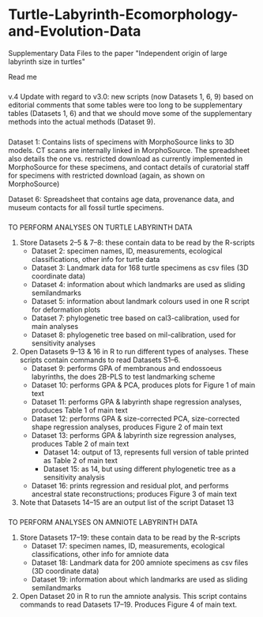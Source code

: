 # Turtle-Labyrinth-Ecomorphology-and-Evolution-Data
Supplementary Data Files to the paper "Independent origin of large labyrinth size in turtles"

Read me

#####

v.4 Update with regard to v3.0: new scripts (now Datasets 1, 6, 9) based on editorial comments that some tables were too long to be supplementary tables (Datasets 1, 6) and that we should move some of the supplementary methods into the actual methods (Dataset 9).

#####
Dataset 1: Contains lists of specimens with MorphoSource links to 3D models. CT scans are internally linked in MorphoSource. The spreadsheet also details the one vs. restricted download as currently implemented in MorphoSource for these specimens, and contact details of curatorial staff for specimens with restricted download (again, as shown on MorphoSource)

Dataset 6: Spreadsheet that contains age data, provenance data, and museum contacts for all fossil turtle specimens.

#####
TO PERFORM ANALYSES ON TURTLE LABYRINTH DATA

1. Store Datasets 2–5 & 7–8: these contain data to be read by the R-scripts
	- Dataset 2: specimen names, ID, measurements, ecological classifications, other info for turtle data
	- Dataset 3: Landmark data for 168 turtle specimens as csv files (3D coordinate data)
	- Dataset 4: information about which landmarks are used as sliding semilandmarks
	- Dataset 5: information about landmark colours used in one R script for deformation plots
	- Dataset 7: phylogenetic tree based on cal3-calibration, used for main analyses
	- Dataset 8: phylogenetic tree based on mil-calibration, used for sensitivity analyses
2. Open Datasets 9–13 & 16 in R to run different types of analyses. These scripts contain commands to read Datasets S1–6.
	- Dataset 9: performs GPA of membranous and endossoeus labyrinths, the does 2B-PLS to test landmarking scheme
	- Dataset 10: performs GPA & PCA, produces plots for Figure 1 of main text
	- Dataset 11: performs GPA & labyrinth shape regression analyses, produces Table 1 of main text
	- Dataset 12: performs GPA & size-corrected PCA, size-corrected shape regression analyses, produces Figure 2 of main text
	- Dataset 13: performs GPA & labyrinth size regression analyses, produces Table 2 of main text	
		- Dataset 14: output of 13, represents full version of table printed as Table 2 of main text
		- Dataset 15: as 14, but using different phylogenetic tree as a sensitivity analysis
	- Dataset 16: prints regression and residual plot, and performs ancestral state reconstructions; produces Figure 3 of main text
3. Note that Datasets 14–15 are an output list of the script Dataset 13


#####
TO PERFORM ANALYSES ON AMNIOTE LABYRINTH DATA

1. Store Datasets 17–19: these contain data to be read by the R-scripts
	- Dataset 17: specimen names, ID, measurements, ecological classifications, other info for amniote data
	- Dataset 18: Landmark data for 200 amniote specimens as csv files (3D coordinate data)
	- Dataset 19: information about which landmarks are used as sliding semilandmarks
2. Open Dataset 20 in R to run the amniote analysis. This script contains commands to read Datasets 17–19. Produces Figure 4 of main text.
